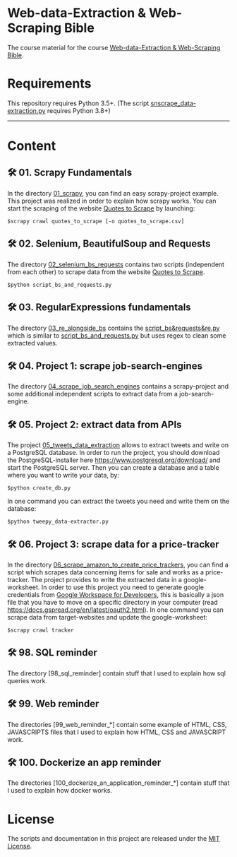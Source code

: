 # Web-data-Extraction & Web-Scraping Bible

The course material for the course [Web-data-Extraction & Web-Scraping Bible](https://www.udemy.com/course/).

# Requirements

This repository requires Python 3.5+. (The script [snscrape_data-extraction.py]() requires Python 3.8+)

---

# Content

## 🛠 01. Scrapy Fundamentals

In the directory [01_scrapy](), you can find an easy scrapy-project example. This project was realized in order to explain how scrapy works. You can start the scraping of the website [Quotes to Scrape](http://quotes.toscrape.com/) by launching:

```
$scrapy crawl quotes_to_scrape [-o quotes_to_scrape.csv]
```

## 🛠 02. Selenium, BeautifulSoup and Requests

The directory [02_selenium_bs_requests]() contains two scripts (independent from each other) to scrape data from the website [Quotes to Scrape](http://quotes.toscrape.com/).

```
$python script_bs_and_requests.py
```

## 🛠 03. RegularExpressions fundamentals

The directory [03_re_alongside_bs]() contains the [script_bs&requests&re.py]() which is similar to [script_bs_and_requests.py]() but uses regex to clean some extracted values.


## 🛠 04. Project 1: scrape job-search-engines

The directory [04_scrape_job_search_engines]() contains a scrapy-project and some additional independent scripts to extract data from a job-search-engine.

## 🛠 05. Project 2: extract data from APIs

The project [05_tweets_data_extraction]() allows to extract tweets and write on a PostgreSQL database. In order to run the project, you should download the PostgreSQL-installer here https://www.postgresql.org/download/ and start the PostgreSQL server. Then you can create a database and a table where you want to write your data, by:

```
$python create_db.py
```

In one command you can extract the tweets you need and write them on the database:

```
$python tweepy_data-extractor.py
```

## 🛠 06. Project 3: scrape data for a price-tracker

In the directory [06_scrape_amazon_to_create_price_trackers](), you can find a script which scrapes data concerning items for sale and works as a price-tracker. The project provides to write the extracted data in a google-worksheet. In order to use this project you need to generate google credentials from  [Google Workspace for Developers](https://developers.google.com/), this is basically a json file that you have to move on a specific directory in your computer (read https://docs.gspread.org/en/latest/oauth2.html).
In one command you can scrape data from target-websites and update the google-worksheet:

```
$scrapy crawl tracker
```

## 🛠 98. SQL reminder

The directory [98_sql_reminder] contain stuff that I used to explain how sql queries work.

## 🛠 99. Web reminder

The directories [99_web_reminder_*] contain some example of HTML, CSS, JAVASCRIPTS files that I used to explain how HTML, CSS and JAVASCRIPT work.

## 🛠 100. Dockerize an app reminder

The directories [100_dockerize_an_application_reminder_*] contain stuff that I used to explain how docker works.


# License

The scripts and documentation in this project are released under the [MIT License](LICENSE).
